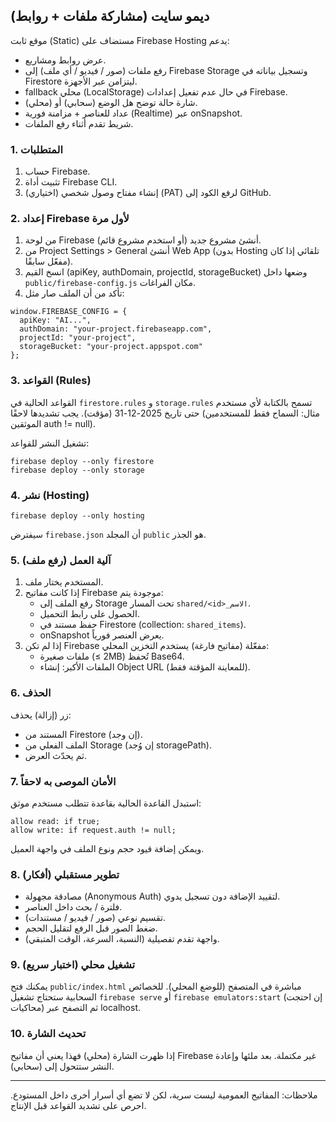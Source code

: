 ## ديمو سايت (مشاركة ملفات + روابط)

موقع ثابت (Static) مستضاف على Firebase Hosting يدعم:

- عرض روابط ومشاريع.
- رفع ملفات (صور / فيديو / أي ملف) إلى Firebase Storage وتسجيل بياناته في Firestore ليتزامن عبر الأجهزة.
- fallback محلي (LocalStorage) في حال عدم تفعيل إعدادات Firebase.
- شارة حالة توضح هل الوضع (سحابي) أو (محلي).
- عداد للعناصر + مزامنة فورية (Realtime) عبر onSnapshot.
- شريط تقدم أثناء رفع الملفات.

### 1. المتطلبات
1. حساب Firebase.
2. تثبيت أداة Firebase CLI.
3. (اختياري) إنشاء مفتاح وصول شخصي (PAT) لرفع الكود إلى GitHub.

### 2. إعداد Firebase لأول مرة
1. من لوحة Firebase أنشئ مشروع جديد (أو استخدم مشروع قائم).
2. من Project Settings > General أنشئ Web App (بدون Hosting تلقائي إذا كان مفعّل سابقًا).
3. انسخ القيم (apiKey, authDomain, projectId, storageBucket) وضعها داخل `public/firebase-config.js` مكان الفراغات.
4. تأكد من أن الملف صار مثل:
```
window.FIREBASE_CONFIG = {
  apiKey: "AI...",
  authDomain: "your-project.firebaseapp.com",
  projectId: "your-project",
  storageBucket: "your-project.appspot.com"
};
```

### 3. القواعد (Rules)
القواعد الحالية في `firestore.rules` و `storage.rules` تسمح بالكتابة لأي مستخدم حتى تاريخ 2025-12-31 (مؤقت). يجب تشديدها لاحقًا (مثال: السماح فقط للمستخدمين الموثقين auth != null).

تشغيل النشر للقواعد:
```
firebase deploy --only firestore
firebase deploy --only storage
```

### 4. نشر (Hosting)
```
firebase deploy --only hosting
```
سيفترض `firebase.json` أن المجلد `public` هو الجذر.

### 5. آلية العمل (رفع ملف)
1. المستخدم يختار ملف.
2. إذا كانت مفاتيح Firebase موجودة يتم:
	- رفع الملف إلى Storage تحت المسار `shared/<id>_الاسم`.
	- الحصول على رابط التحميل.
	- حفظ مستند في Firestore (collection: `shared_items`).
	- onSnapshot يعرض العنصر فورياً.
3. إذا لم تكن Firebase مفعّلة (مفاتيح فارغة) يستخدم التخزين المحلي:
	- ملفات صغيرة (≤ 2MB) تُحفظ Base64.
	- الملفات الأكبر: إنشاء Object URL (للمعاينة المؤقتة فقط).

### 6. الحذف
زر (إزالة) يحذف:
- المستند من Firestore (إن وجد).
- الملف الفعلي من Storage (إن وُجد storagePath).
- ثم يحدّث العرض.

### 7. الأمان الموصى به لاحقاً
استبدل القاعدة الحالية بقاعدة تتطلب مستخدم موثق:
```
allow read: if true;
allow write: if request.auth != null;
```
ويمكن إضافة قيود حجم ونوع الملف في واجهة العميل.

### 8. تطوير مستقبلي (أفكار)
- مصادقة مجهولة (Anonymous Auth) لتقييد الإضافة دون تسجيل يدوي.
- فلترة / بحث داخل العناصر.
- تقسيم نوعي (صور / فيديو / مستندات).
- ضغط الصور قبل الرفع لتقليل الحجم.
- واجهة تقدم تفصيلية (النسبة، السرعة، الوقت المتبقي).

### 9. تشغيل محلي (اختبار سريع)
يمكنك فتح `public/index.html` مباشرة في المتصفح (للوضع المحلي). للخصائص السحابية ستحتاج تشغيل `firebase serve` أو `firebase emulators:start` (إن احتجت محاكيات) ثم التصفح عبر localhost.

### 10. تحديث الشارة
إذا ظهرت الشارة (محلي) فهذا يعني أن مفاتيح Firebase غير مكتملة. بعد ملئها وإعادة النشر ستتحول إلى (سحابي).

---
ملاحظات: المفاتيح العمومية ليست سرية، لكن لا تضع أي أسرار أخرى داخل المستودع. احرص على تشديد القواعد قبل الإنتاج.

